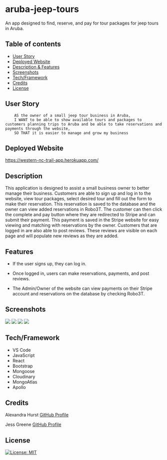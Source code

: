 # aruba-jeep-tours
An app designed to find, reserve, and pay for tour packages for jeep tours in Aruba.

## Table of contents
* [User Story](#user-story)
* [Deployed Website](#deployedwebsite)
* [Description & Features](#description)
* [Screenshots](#screenshots)
* [Tech/Framework](#tech/framework)
* [Credits](#credits)
* [License](#license)

## User Story
```
    AS the owner of a small jeep tour business in Aruba, 
    I WANT to be able to show available tours and packages to customers planning trips to Aruba and be able to take reservations and payments through the website, 
    SO THAT it is easier to manage and grow my business
```
## Deployed Website

https://western-nc-trail-app.herokuapp.com/


## Description

This application is designed to assist a small business owner to better manage their business. Customers are able to sign up and log in to the website, view tour packages, select desired tour and fill out the form to make their reservation. This reservation is saved to the database and the owner can view added reservations in Robo3T. The customer can then click the complete and pay button where they are redirected to Stripe and can submit their payment. This payment is saved in the Stripe website for easy viewing and matching with reservations by the owner. Customers that are logged in are also able to post reviews. These reviews are visible on each page and will populate new reviews as they are added.  

## Features

* If the user signs up, they can log in.

* Once logged in, users can make reservations, payments, and post reviews.

* The Admin/Owner of the website can view payments on their Stripe account and reservations on the database by checking Robo3T.


## Screenshots

<img src="./assets/images/demo.gif">
<img src="./assets/images/screenshot1.png">
<img src="./assets/images/screenshot2.png">
<img src="./assets/images/screenshot3.png">



## Tech/Framework

- VS Code
- JavaScript
- React
- Bootstrap
- Mongoose
- Cloudinary
- MongoAtlas
- Apollo


## Credits

Alexandra Hurst [GitHub Profile](https://github.com/AlNHurst)

Jess Greene [GitHub Profile](https://github.com/jessgreene9)




## License

[![License: MIT](https://img.shields.io/badge/License-MIT-yellow.svg)](https://opensource.org/licenses/MIT)
